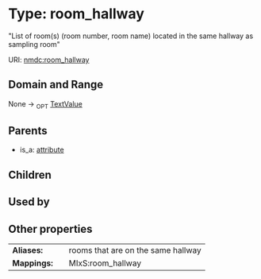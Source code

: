 
# Type: room_hallway


"List of room(s) (room number, room name) located in the same hallway as sampling room"

URI: [nmdc:room_hallway](https://microbiomedata/meta/room_hallway)


## Domain and Range

None ->  <sub>OPT</sub> [TextValue](TextValue.md)

## Parents

 *  is_a: [attribute](attribute.md)

## Children


## Used by


## Other properties

|  |  |  |
| --- | --- | --- |
| **Aliases:** | | rooms that are on the same hallway |
| **Mappings:** | | MIxS:room_hallway |


